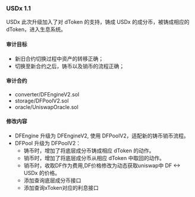 ### USDx 1.1

USDx 此次升级加入了对 dToken 的支持，铸成 USDx 的成分币，被铸成相应的 dToken，进入生息系统。

#### 审计目标

- 新旧合约切换过程中资产的转移正确；
- 切换至新合约之后，铸币以及销币的流程正确；

#### 审计合约

- converter/DFEngineV2.sol
- storage/DFPoolV2.sol
- oracle/UniswapOracle.sol

#### 修改内容

- DFEngine 升级为 DFEngineV2, 使用 DFPoolV2，适配新的铸币销币流程。
- DFPool 升级为 DFPoolV2：
  - 铸币时，增加了将底层成分币铸成相应 dToken 的动作。
  - 销币时，增加了将底层成分币从相应 dToken 中取回的动作。
  - 销币时，收取DF作为费用,DF价格修改为动态获取uniswap中 DF <-> USDx 的价格。
  - 添加查询底层成分币接口
  - 添加查询xToken对应的利息接口
